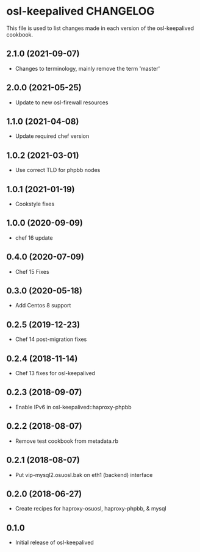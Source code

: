 osl-keepalived CHANGELOG
========================
This file is used to list changes made in each version of the
osl-keepalived cookbook.

2.1.0 (2021-09-07)
------------------
- Changes to terminology, mainly remove the term 'master'

2.0.0 (2021-05-25)
------------------
- Update to new osl-firewall resources

1.1.0 (2021-04-08)
------------------
- Update required chef version

1.0.2 (2021-03-01)
------------------
- Use correct TLD for phpbb nodes

1.0.1 (2021-01-19)
------------------
- Cookstyle fixes

1.0.0 (2020-09-09)
------------------
- chef 16 update

0.4.0 (2020-07-09)
------------------
- Chef 15 Fixes

0.3.0 (2020-05-18)
------------------
- Add Centos 8 support

0.2.5 (2019-12-23)
------------------
- Chef 14 post-migration fixes

0.2.4 (2018-11-14)
------------------
- Chef 13 fixes for osl-keepalived

0.2.3 (2018-09-07)
------------------
- Enable IPv6 in osl-keepalived::haproxy-phpbb

0.2.2 (2018-08-07)
------------------
- Remove test cookbook from metadata.rb

0.2.1 (2018-08-07)
------------------
- Put vip-mysql2.osuosl.bak on eth1 (backend) interface

0.2.0 (2018-06-27)
------------------
- Create recipes for haproxy-osuosl, haproxy-phpbb, & mysql

0.1.0
-----
- Initial release of osl-keepalived

